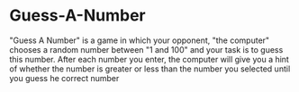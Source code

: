 # Guess-A-Number
"Guess A Number" is a game in which your opponent, "the computer" chooses a random number between "1 and 100" and your task is to guess this number. 
After each number you enter, the computer will give you a hint of whether the number is greater or less than the number you selected until you guess 
he correct number
